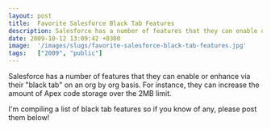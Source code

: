 ```yaml
---
layout: post
title:  Favorite Salesforce Black Tab Features
description: Salesforce has a number of features that they can enable or enhance via their black tab on an org by org basis. For instance, they can increase the amount of Apex code storage over the 2MB limit. Im compiling a list of black tab features so if you know of any, please post them below!
date: 2009-10-12 13:09:42 +0300
image:  '/images/slugs/favorite-salesforce-black-tab-features.jpg'
tags:   ["2009", "public"]
---
```

<p>Salesforce has a number of features that they can enable or enhance via their "black tab" on an org by org basis. For instance, they can increase the amount of Apex code storage over the 2MB limit.</p>
<p>I'm compiling a list of black tab features so if you know of any, please post them below!</p>

